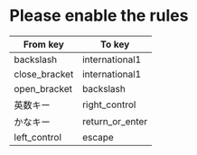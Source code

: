 # Please enable the rules

| From key | To key |
| --- | --- |
| backslash | international1 |
| close_bracket | international1 |
| open_bracket | backslash |
| 英数キー | right_control |
| かなキー | return_or_enter |
| left_control | escape |

